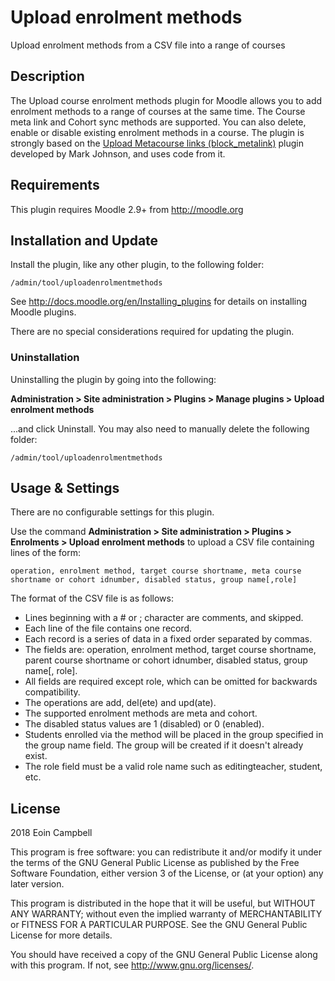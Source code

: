 # Upload enrolment methods #

Upload enrolment methods from a CSV file into a range of courses

## Description ##

The Upload course enrolment methods plugin for Moodle allows you to add enrolment methods to a range of courses at the same time.
The Course meta link and Cohort sync methods are supported.
You can also delete, enable or disable existing enrolment methods in a course.
The plugin is strongly based on the [Upload Metacourse links (block_metalink)](https://moodle.org/plugins/block_metalink)
plugin developed by Mark Johnson, and uses code from it.

## Requirements ##

This plugin requires Moodle 2.9+ from http://moodle.org


## Installation and Update ##

Install the plugin, like any other plugin, to the following folder:

    /admin/tool/uploadenrolmentmethods

See http://docs.moodle.org/en/Installing_plugins for details on installing Moodle plugins.

There are no special considerations required for updating the plugin.

### Uninstallation ###

Uninstalling the plugin by going into the following:

__Administration &gt; Site administration &gt; Plugins &gt; Manage plugins &gt; Upload enrolment methods__

...and click Uninstall. You may also need to manually delete the following folder:

    /admin/tool/uploadenrolmentmethods

## Usage &amp; Settings ##

There are no configurable settings for this plugin.

Use the command __Administration &gt; Site administration &gt; Plugins &gt; Enrolments &gt; Upload enrolment methods__
to upload a CSV file containing lines of the form:

    operation, enrolment method, target course shortname, meta course shortname or cohort idnumber, disabled status, group name[,role]

The format of the CSV file is as follows:

* Lines beginning with a # or ; character are comments, and skipped.
* Each line of the file contains one record.
* Each record is a series of data in a fixed order separated by commas.
* The fields are: operation, enrolment method, target course shortname, parent course shortname or cohort idnumber, disabled status, group name[, role].
* All fields are required except role, which can be omitted for backwards compatibility.
* The operations are add, del(ete) and upd(ate).
* The supported enrolment methods are meta and cohort.
* The disabled status values are 1 (disabled) or 0 (enabled).
* Students enrolled via the method will be placed in the group specified in the group name field.
  The group will be created if it doesn't already exist.
* The role field must be a valid role name such as editingteacher, student, etc.

## License ##

2018 Eoin Campbell

This program is free software: you can redistribute it and/or modify it under
the terms of the GNU General Public License as published by the Free Software
Foundation, either version 3 of the License, or (at your option) any later
version.

This program is distributed in the hope that it will be useful, but WITHOUT ANY
WARRANTY; without even the implied warranty of MERCHANTABILITY or FITNESS FOR A
PARTICULAR PURPOSE.  See the GNU General Public License for more details.

You should have received a copy of the GNU General Public License along with
this program.  If not, see <http://www.gnu.org/licenses/>.
